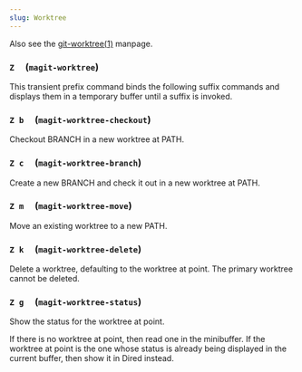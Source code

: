 ```yaml
---
slug: Worktree
---
```


Also see the [git-worktree(1)](http://git-scm.com/docs/git-worktree) manpage.

### `Z`     (`magit-worktree`)

This transient prefix command binds the following suffix commands and displays them in a temporary buffer until a suffix is invoked.

### `Z b`     (`magit-worktree-checkout`)

Checkout BRANCH in a new worktree at PATH.

### `Z c`     (`magit-worktree-branch`)

Create a new BRANCH and check it out in a new worktree at PATH.

### `Z m`     (`magit-worktree-move`)

Move an existing worktree to a new PATH.

### `Z k`     (`magit-worktree-delete`)

Delete a worktree, defaulting to the worktree at point. The primary worktree cannot be deleted.

### `Z g`     (`magit-worktree-status`)

Show the status for the worktree at point.

If there is no worktree at point, then read one in the minibuffer. If the worktree at point is the one whose status is already being displayed in the current buffer, then show it in Dired instead.
